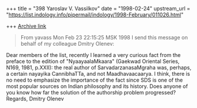 +++
title = "398 Yaroslav V. Vassilkov"
date = "1998-02-24"
upstream_url = "https://list.indology.info/pipermail/indology/1998-February/011026.html"

+++
[Archive link](https://list.indology.info/pipermail/indology/1998-February/011026.html)

>From yavass Mon Feb 23 22:15:25 MSK 1998
I send this message on behalf of my colleague Dmitry Olenev:

Dear members of the list,
        recently I learned a very curious fact from the preface to the
edition of "NyaayaalaMkaara" (Gaekwad Oriental Series, N169, 1981, p.XXII):
the real author of SarvadarzanasaMgraha was, perhaps, a certain nayayika
CannibhaTTa, and not Maadhavaacaarya. I think, there is no need to emphasize
the importance of the fact since SDS is one of the most popular sources on
Indian philosophy and its history.
        Does anyone of you know how far the solution of the authorship
problem progressed?
        Regards,
                        Dmitry Olenev



